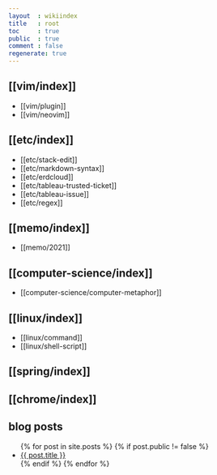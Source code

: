 ```yaml
---
layout  : wikiindex
title   : root
toc     : true
public  : true
comment : false
regenerate: true
---
```


## [[vim/index]]

* [[vim/plugin]]
* [[vim/neovim]]

## [[etc/index]]

* [[etc/stack-edit]]
* [[etc/markdown-syntax]]
* [[etc/erdcloud]]
* [[etc/tableau-trusted-ticket]]
* [[etc/tableau-issue]]
* [[etc/regex]]

## [[memo/index]]

* [[memo/2021]]


## [[computer-science/index]]

* [[computer-science/computer-metaphor]]


## [[linux/index]]

* [[linux/command]]
* [[linux/shell-script]]


## [[spring/index]]
## [[chrome/index]]

## blog posts
<div>
    <ul>
{% for post in site.posts %}
    {% if post.public != false %}
        <li>
            <a class="post-link" href="{{ post.url | prepend: site.baseurl }}">
                {{ post.title }}
            </a>
        </li>
    {% endif %}
{% endfor %}
    </ul>
</div>


